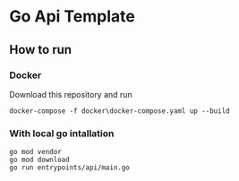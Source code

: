 # Go Api Template

## How to run

### Docker
Download this repository and run
````shell
docker-compose -f docker\docker-compose.yaml up --build
````

### With local go intallation
````shell
go mod vendor
go mod download
go run entrypoints/api/main.go
````
